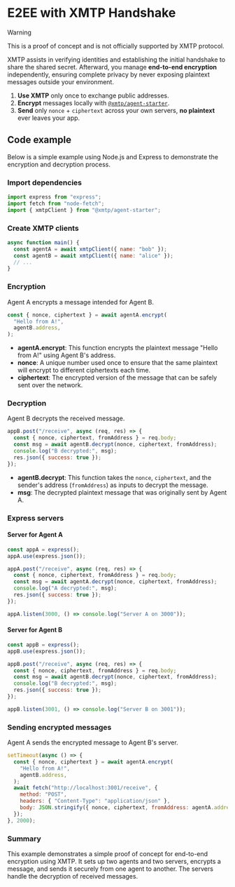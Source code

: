 # E2EE with XMTP Handshake

> [!WARNING]
> This is a proof of concept and is not officially supported by XMTP protocol.

XMTP assists in verifying identities and establishing the initial handshake to share the shared secret. Afterward, you manage **end-to-end encryption** independently, ensuring complete privacy by never exposing plaintext messages outside your environment.

1. **Use XMTP** only once to exchange public addresses.
2. **Encrypt** messages locally with [`@xmtp/agent-starter`](https://github.com/xmtp-labs/agent-starter).
3. **Send** only `nonce` + `ciphertext` across your own servers, **no plaintext** ever leaves your app.

## Code example

Below is a simple example using Node.js and Express to demonstrate the encryption and decryption process.

### Import dependencies

```javascript
import express from "express";
import fetch from "node-fetch";
import { xmtpClient } from "@xmtp/agent-starter";
```

### Create XMTP clients

```javascript
async function main() {
  const agentA = await xmtpClient({ name: "bob" });
  const agentB = await xmtpClient({ name: "alice" });
  // ...
}
```

### Encryption

Agent A encrypts a message intended for Agent B.

```javascript
const { nonce, ciphertext } = await agentA.encrypt(
  "Hello from A!",
  agentB.address,
);
```

- **agentA.encrypt**: This function encrypts the plaintext message "Hello from A!" using Agent B's address.
- **nonce**: A unique number used once to ensure that the same plaintext will encrypt to different ciphertexts each time.
- **ciphertext**: The encrypted version of the message that can be safely sent over the network.

### Decryption

Agent B decrypts the received message.

```javascript
appB.post("/receive", async (req, res) => {
  const { nonce, ciphertext, fromAddress } = req.body;
  const msg = await agentB.decrypt(nonce, ciphertext, fromAddress);
  console.log("B decrypted:", msg);
  res.json({ success: true });
});
```

- **agentB.decrypt**: This function takes the `nonce`, `ciphertext`, and the sender's address (`fromAddress`) as inputs to decrypt the message.
- **msg**: The decrypted plaintext message that was originally sent by Agent A.

### Express servers

#### Server for Agent A

```javascript
const appA = express();
appA.use(express.json());

appA.post("/receive", async (req, res) => {
  const { nonce, ciphertext, fromAddress } = req.body;
  const msg = await agentA.decrypt(nonce, ciphertext, fromAddress);
  console.log("A decrypted:", msg);
  res.json({ success: true });
});

appA.listen(3000, () => console.log("Server A on 3000"));
```

#### Server for Agent B

```javascript
const appB = express();
appB.use(express.json());

appB.post("/receive", async (req, res) => {
  const { nonce, ciphertext, fromAddress } = req.body;
  const msg = await agentB.decrypt(nonce, ciphertext, fromAddress);
  console.log("B decrypted:", msg);
  res.json({ success: true });
});

appB.listen(3001, () => console.log("Server B on 3001"));
```

### Sending encrypted messages

Agent A sends the encrypted message to Agent B's server.

```javascript
setTimeout(async () => {
  const { nonce, ciphertext } = await agentA.encrypt(
    "Hello from A!",
    agentB.address,
  );
  await fetch("http://localhost:3001/receive", {
    method: "POST",
    headers: { "Content-Type": "application/json" },
    body: JSON.stringify({ nonce, ciphertext, fromAddress: agentA.address }),
  });
}, 2000);
```

### Summary

This example demonstrates a simple proof of concept for end-to-end encryption using XMTP. It sets up two agents and two servers, encrypts a message, and sends it securely from one agent to another. The servers handle the decryption of received messages.
